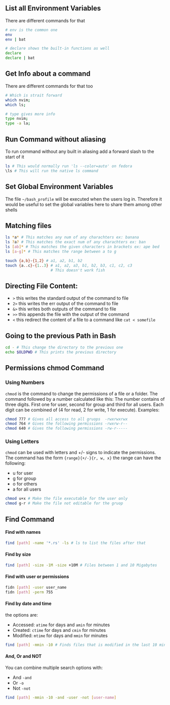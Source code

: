 ## List all Environment Variables
There are different commands for that

```bash
# env is the common one
env
env | bat

# declare shows the built-in functions as well
declare
declare | bat
```

## Get Info about a command
There are different commands for that too

```bash
# Which is strait forward
which nvim;
which ls;

# type gives more info
type nvim;
type -a la; 
```

## Run Command without aliasing
To run command without any built in aliasing add a forward slash to the start of it

```bash
ls # This would normally run 'ls --color=auto' on fedora
\ls # This will run the native ls command
```

## Set Global Environment Variables
The file `~/bash_profile` will be executed when the users log in. 
Therefore it would be useful to set the global variables here to share them among other shells

## Matching files 

```bash
ls *a* # This matches any num of any charachters ex: banana
ls ?a? # This matches the exact num of any charachters ex: ban
ls [ab]* # This matches the given characters in brackets ex: ape bed 
ls [a-g]* # This matches the range between a to g

touch {a,b}-{1,2} # a1, a2, b1, b2
touch {a..c}-{1..3} # a1, a2, a3, b1, b2, b3, c1, c2, c3
					# This doesn't work fish
```

## Directing File Content:

- `>` this writes the standard output of the command to file
- `2>` this writes the err output of the command to file
- `&>` this writes both outputs of the command to file
- `>>` this appends the file with the output of the command
- `<` this redirect the content of a file to a command like `cat < somefile`

## Going to the previous Path in Bash

```bash
cd - # This change the directory to the previous one
echo $OLDPWD # This prints the previous directory
```

## Permissions chmod Command
### Using Numbers
`chmod` is the command to change the permissions of a file or a folder. The command followed by a number calculated like this: The number contains of three digits. First one for user, second for group and third for all users. 
Each digit can be  combined of (4 for read, 2 for write, 1 for execute). Examples:
```bash
chmod 777 # Gives all access to all gruops  -rwxrwxrwx
chmod 764 # Gives the following permissions -rwxrw-r--
chmod 640 # Gives the following permissions -rw-r-----
```

### Using Letters
`chmod` can be used with letters and +/- signs to indicate the permissions.
The command has the form `{range}{+/-}{r, w, x}`
the range can have the following: 
- u for user
- g for group
- o for others
- a for all users
```bash
chmod u+x # Make the file executable for the user only
chmod g-r # Make the file not editable for the gruop
```

## Find Command
#### Find with names
```bash
find [path] -name '*.rs' -ls # ls to list the files after that
``` 

#### Find by size
```bash
find [path] -size -1M -size +10M # Files between 1 and 10 Migabytes
```

#### Find with user or permissions
```bash
fidn [path] -user user_name
fidn [path] -perm 755
```

#### Find by date and time
the options are:
- Accessed: `atime` for days and `amin` for minutes
- Created: `ctime` for days and `cmin` for minutes
- Modified: `mtime` for days and `mmin` for minutes
```bash
find [path] -mmin -10 # Finds files that is modified in the last 10 mins
```

#### And, Or and NOT
You can combine multiple search options with:
- And `-and`
- Or `-o`
- Not `-not`
```bash
find [path] -mmin -10 -and -user -not [user-name]
```
